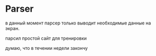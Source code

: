 # Parser

<p>в данный момент парсер только выводит необходимые данные на экран.</p>
<p>парсил простой сайт для тренировки</p>
<p>думаю, что в течении недели закончу</p>
